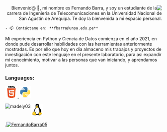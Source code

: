 ### 

<p><img align="right" src="https://media.giphy.com/media/eH4qxdqDul3ZCAXg6i/giphy.gif" /></p>

<p align="right"> 
Bienvenid@ 👋, mi nombre es Fernando Barra, y soy un estudiante de la carrera de Ingenieria de Telecomunicaciones en la Universidad Nacional de San Agustin de Arequipa. Te doy la bienvenida a mi espacio personal.


    - 📫 Contáctame en: **fbarra@unsa.edu.pe**


Mi experiencia en Python y Ciencia de Datos comienza en el año 2021, en donde pude desarrollar habilidades con las herramientas anteriormente mostradas. Es por ello que hoy en día almaceno mis trabajos y proyectos de investigación con este lenguaje en el presente laboratorio, para así expandir mi conocimiento, motivar a las personas que van iniciando, y aprendamos juntos. 
  
  
<h3 align="left">Languages:</h3>
<p align="left"> <a href="https://www.w3.org/html/" target="_blank" rel="noreferrer"> <img src="https://raw.githubusercontent.com/devicons/devicon/master/icons/html5/html5-original-wordmark.svg" alt="html5" width="40" height="40"/> </a> <a href="https://www.python.org" target="_blank" rel="noreferrer"> <img src="https://raw.githubusercontent.com/devicons/devicon/master/icons/python/python-original.svg" alt="python" width="40" height="40"/> </a> </p>
<img src="https://raw.githubusercontent.com/devicons/devicon/master/icons/linux/linux-original.svg" alt="linux" width="40" height="40"/> </a> <a href="https://www.python.org" target="_blank" rel="noreferrer"> <img

<p><img align="left" src="https://github-readme-stats.vercel.app/api/top-langs?username=madely03&show_icons=true&locale=en&layout=compact" alt="madely03" /></p>

<p>&nbsp;<img align="center" src="https://github-readme-stats.vercel.app/api?username=madely03&show_icons=true&locale=en" alt="FernandoBarra05" /></p>



<!--
**FernandoBarra05/FernandoBarra05** is a ✨ _special_ ✨ repository because its `README.md` (this file) appears on your GitHub profile.

Here are some ideas to get you started:

- 🔭 I’m currently working on ...
- 🌱 I’m currently learning ...
- 👯 I’m looking to collaborate on ...
- 🤔 I’m looking for help with ...
- 💬 Ask me about ...
- 📫 How to reach me: ...
- 😄 Pronouns: ...
- ⚡ Fun fact: ...
-->

